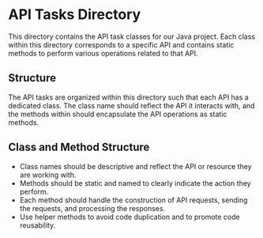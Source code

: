 # API Tasks Directory

This directory contains the API task classes for our Java project. Each class within this directory corresponds to a specific API and contains static methods to perform various operations related to that API.

## Structure

The API tasks are organized within this directory such that each API has a dedicated class. The class name should reflect the API it interacts with, and the methods within should encapsulate the API operations as static methods.

## Class and Method Structure

- Class names should be descriptive and reflect the API or resource they are working with.
- Methods should be static and named to clearly indicate the action they perform.
- Each method should handle the construction of API requests, sending the requests, and processing the responses.
- Use helper methods to avoid code duplication and to promote code reusability.